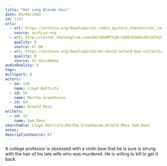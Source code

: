 ```yaml
---
title: "Her Long Blonde Hair"
date: 03/04/1981
id: 1167
urls: 
  - url: https://archive.org/download/cbs_radio_mystery_theater/cbs_radio_mystery_theater-1151-1200.zip/cbs_radio_mystery_theater-1151-1200%2Fcbsrmt_1167_her_long_blonde_hair.mp3
    source: archive-org
  - url: http://cbsrmt.thelongtrek.com/DH/CBSRMT%20-%20810304%201167%20Her%20Long%20Blonde%20Hair_dh.mp3
    quality: 0
    source: kl-DH
  - url: https://archive.org/download/cbsrmt-david-oxford-boa-collection/CBSRMT-810304-1167-Her-Long-Blonde-Hair-(32-22)-[2007]-{BoA}.mp3
    quality: 0
    source: kl-davidoboa
audioQuality: 0
tags: 
multipart: 0
actors:  
  - id: 126
    name: Lloyd Battista  
  - id: 55
    name: Martha Greenhouse  
  - id: 64
    name: Arnold Moss
writers:  
  - id: 13
    name: Sam Dann
searchable: Lloyd Battista,Martha Greenhouse,Arnold Moss Sam Dann
notes: 
descriptionSource: kf
---
```

A college professor is obsessed with a violin bow that he is sure is strung with the hair of his late wife who was murdered. He is willing to kill to get it back.